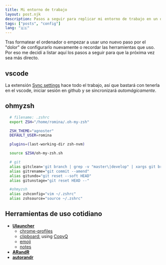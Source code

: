 ```yaml
---
title: Mi entorno de trabajo
layout: post.njk
description: Pasos a seguir para replicar mi entorno de trabajo en un dispositivo nuevo
tags: ["posts", "config"]
lang: "🇪🇸"
---
```


Tras formatear el ordenador o empezar a usar uno nuevo paso por el "dolor" de configurarlo nuevamente o recordar las herramientas que uso. Por eso me decidí a listar aquí los pasos a seguir para que la próxima vez sea más directo.

## vscode

La extensión [Sync settings](https://marketplace.visualstudio.com/items?itemName=Shan.code-settings-sync) hace todo el trabajo, así que bastará con tenerla en el vscode, iniciar sesión en github y se sincronizará _automágicamente_.

## ohmyzsh

```bash
  # filename: .zshrc
  export ZSH="/home/romina/.oh-my-zsh"

  ZSH_THEME="agnoster"
  DEFAULT_USER=romina

  plugins=(last-working-dir zsh-nvm)

  source $ZSH/oh-my-zsh.sh

  # git
  alias gitclean='git branch | grep -v "master\|develop" | xargs git branch -D'
  alias gitrename="git commit --amend"
  alias gitundo="git reset --soft HEAD"
  alias gitunstage="git reset HEAD --"

  #ohmyzsh
  alias zshconfig="vim ~/.zshrc"
  alias zshsource="source ~/.zshrc"

```

## Herramientas de uso cotidiano

- **[Ulauncher](https://github.com/Ulauncher/Ulauncher)**
  - [chrome-profiles](https://github.com/FloydJohn/ulauncher-chrome-profiles)
  - [clipboard:](https://github.com/friday/ulauncher-clipboard) using [CopyQ](https://github.com/hluk/CopyQ)
  - [emoji](https://github.com/Ulauncher/ulauncher-emoji)
  - [notes](https://github.com/pbkhrv/ulauncher-notes-nv)
- **[ARandR](https://christian.amsuess.com/tools/arandr/)**
- **[autorandr](https://github.com/phillipberndt/autorandr)**
